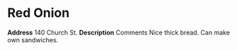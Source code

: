 # Red Onion
**Address**
140 Church St.
**Description**
Comments Nice thick bread. Can make own sandwiches.
